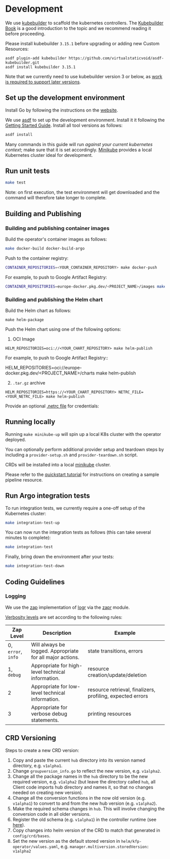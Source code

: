 # Development

We use [kubebuilder](https://github.com/kubernetes-sigs/kubebuilder) to scaffold the kubernetes controllers.
The [Kubebuilder Book](https://book.kubebuilder.io/) is a good introduction to the topic and we recommend reading it before proceeding.

Please install kubebuilder `3.15.1` before upgrading or adding new Custom Resources:
```
asdf plugin-add kubebuilder https://github.com/virtualstaticvoid/asdf-kubebuilder.git
asdf install kubebuilder 3.15.1
```
Note that we currently need to use kubebuilder version 3 or below, as [work is required to support later versions](https://github.com/sky-uk/kfp-operator/issues/381).

## Set up the development environment

Install Go by following the instructions on the [website](https://golang.org/doc/install).

We use [asdf](http://asdf-vm.com) to set up the development environment. Install it it following the [Getting Started Guide](http://asdf-vm.com/guide/getting-started.html).
Install all tool versions as follows:

```bash
asdf install
```

Many commands in this guide will run *against your current kubernetes context*; make sure that it is set accordingly. [Minikube](https://minikube.sigs.k8s.io/docs/start/) provides a local Kubernetes cluster ideal for development.

## Run unit tests

```sh
make test
```

Note: on first execution, the test environment will get downloaded and the command will therefore take longer to complete.

## Building and Publishing

### Building and publishing container images

Build the operator's container images as follows:

```sh
make docker-build docker-build-argo
```

Push to the container registry:

```sh
CONTAINER_REPOSITORIES=<YOUR_CONTAINER_REPOSITORY> make docker-push
```

For example, to push to Google Artifact Registry:

```sh
CONTAINER_REPOSITORIES=europe-docker.pkg.dev/<PROJECT_NAME>/images make docker-push
```

### Building and publishing the Helm chart

Build the Helm chart as follows:

```shell
make helm-package
```

Push the Helm chart using one of the following options:

1. OCI Image
```shell
HELM_REPOSITORIES=oci://<YOUR_CHART_REPOSITORY> make helm-publish
```

For example, to push to Google Artifact Registry::

HELM_REPOSITORIES=oci://europe-docker.pkg.dev/<PROJECT_NAME>/charts make helm-publish

2. `.tar.gz` archive

```shell
HELM_REPOSITORIES=https://<YOUR_CHART_REPOSITORY> NETRC_FILE=<YOUR_NETRC_FILE> make helm-publish
```

Provide an optional [.netrc file](https://www.gnu.org/software/inetutils/manual/html_node/The-_002enetrc-file.html) for credentials:

## Running locally

Running `make minikube-up` will spin up a local K8s cluster with the operator deployed.

You can optionally perform additional provider setup and teardown steps by including a `provider-setup.sh` and `provider-teardown.sh` script.

CRDs will be installed into a local [minikube](https://github.com/kubernetes/minikube) cluster.

Please refer to the [quickstart tutorial](../quickstart) for instructions on creating a sample pipeline resource.

## Run Argo integration tests

To run integration tests, we currently require a one-off setup of the Kubernetes cluster:

```sh
make integration-test-up
```

You can now run the integration tests as follows (this can take several minutes to complete):

```sh
make integration-test
```

Finally, bring down the environment after your tests:

```sh
make integration-test-down
```

## Coding Guidelines

### Logging

We use the [zap](https://github.com/uber-go/zap) implementation of [logr](https://github.com/go-logr/logr) via the [zapr](https://github.com/go-logr/zapr) module.

[Verbosity levels](https://github.com/go-logr/logr#why-v-levels) are set according to the following rules:

| Zap Level          | Description                                               | Example                                                    |
| ------------------ | --------------------------------------------------------- | ---------------------------------------------------------- |
| 0, `error`, `info` | Will always be logged. Appropriate for all major actions. | state transitions, errors                                  |
| 1, `debug`         | Appropriate for high-level technical information.         | resource creation/update/deletion                          |
| 2                  | Appropriate for low-level technical information.          | resource retrieval, finalizers, profiling, expected errors |
| 3                  | Appropriate for verbose debug statements.                 | printing resources                                         |

## CRD Versioning

Steps to create a new CRD version:

1) Copy and paste the current `hub` directory into its version named directory, e.g. `v1alpha1`.
1) Change `groupversion_info.go` to reflect the new version, e.g. `v1alpha2`.
1) Change all the package names in the `hub` directory to be the new required version, e.g. `v1alpha2` (but leave the directory called `hub`, all Client code imports hub directory and names it, so that no changes needed on creating new version).
1) Change all the conversion functions in the now old version (e.g. `v1alpha1`) to convert to and from the new hub version (e.g. `v1alpha2`).
1) Make the required schema changes in `hub`. This will involve changing the conversion code in all older versions.
1) Register the old schema (e.g. `v1alpha1`) in the controller runtime (see [here](main.go#L56)).
1) Copy changes into helm version of the CRD to match that generated in `config/crd/bases`.
1) Set the new version as the default stored version in `helm/kfp-operator/values.yaml`, e.g. `manager.multiversion.storedVersion: v1alpha2`
